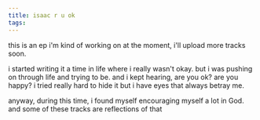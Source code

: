 ```yaml
---
title: isaac r u ok
tags:
---
```

this is an ep i'm kind of working on at the moment, i'll upload more tracks soon.

i started writing it a time in life where i really wasn't okay. but i was pushing on through life and trying to be. and i kept hearing, are you ok? are you happy? i tried really hard to hide it but i have eyes that always betray me.

anyway, during this time, i found myself encouraging myself a lot in God. and some of these tracks are reflections of that

